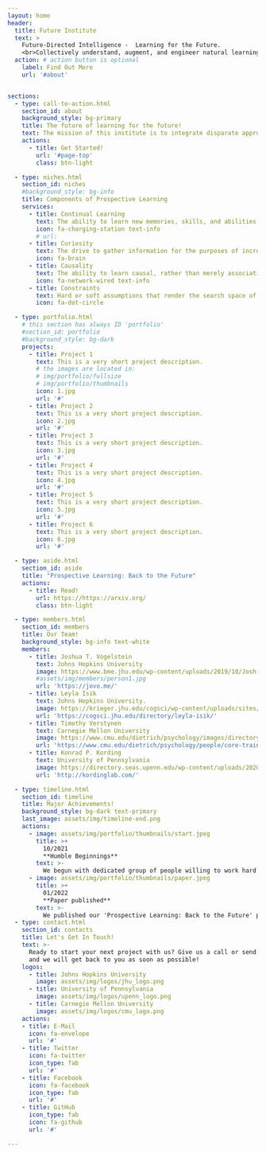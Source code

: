 ```yaml
---
layout: home
header:
  title: Future Institute
  text: >
    Future-Directed Intelligence -  Learning for the Future. 
    <br>Collectively understand, augment, and engineer natural learning and intelligence!
  action: # action button is optional
    label: Find Out More
    url: '#about'


sections:
  - type: call-to-action.html
    section_id: about
    background_style: bg-primary
    title: The future of learning for the future!
    text: The mission of this institute is to integrate disparate approaches to studying intelligence—both bottom-up and top-down, learned and pre-specified effects, computational, quantitative, biological, and neuroscientific—in order to expand our ability to understand and engineer intelligent systems.
    actions:
      - title: Get Started!
        url: '#page-top'
        class: btn-light

  - type: niches.html
    section_id: niches
    #background_style: bg-info
    title: Components of Prospective Learning
    services:
      - title: Continual Learning
        text: The ability to learn new memories, skills, and abilities without catastrophically forgetting old ones. Ideally leveraging new experiences to improve upon both previously acquired skills (backward transfer) and potential future ones.
        icon: fa-charging-station text-info
        # url: 
      - title: Curiosity
        text: The drive to gather information for the purposes of increasing potential future rewards.
        icon: fa-brain
      - title: Causality 
        text: The ability to learn causal, rather than merely associational, relationships; that is, understanding how any particular intervention changes the likelihood of any particular outcome.
        icon: fa-network-wired text-info
      - title: Constraints
        text: Hard or soft assumptions that render the search space of hypotheses either exponentially smaller, or exponentially easier to navigate.
        icon: fa-dot-circle

  - type: portfolio.html
    # this section has always ID 'portfolio'
    #section_id: portfolio
    #background_style: bg-dark
    projects:
      - title: Project 1
        text: This is a very short project description.
        # the images are located in:
        # img/portfolio/fullsize
        # img/portfolio/thumbnails
        icon: 1.jpg
        url: '#'
      - title: Project 2
        text: This is a very short project description.
        icon: 2.jpg
        url: '#'
      - title: Project 3
        text: This is a very short project description.
        icon: 3.jpg
        url: '#'
      - title: Project 4
        text: This is a very short project description.
        icon: 4.jpg
        url: '#'
      - title: Project 5
        text: This is a very short project description.
        icon: 5.jpg
        url: '#'
      - title: Project 6
        text: This is a very short project description.
        icon: 6.jpg
        url: '#'

  - type: aside.html
    section_id: aside
    title: "Prospective Learning: Back to the Future"
    actions:
      - title: Read!
        url: https://https://arxiv.org/
        class: btn-light

  - type: members.html
    section_id: members
    title: Our Team!
    background_style: bg-info text-white
    members:
      - title: Joshua T. Vogelstein
        text: Johns Hopkins University
        image: https://www.bme.jhu.edu/wp-content/uploads/2019/10/Josh-Vogelstein-600x600.jpg
        #assets/img/members/person1.jpg
        url: 'https://jovo.me/'
      - title: Leyla Isik
        text: Johns Hopkins University.
        image: https://krieger.jhu.edu/cogsci/wp-content/uploads/sites/70/2018/05/Isik_headshot_crop.jpg
        url: 'https://cogsci.jhu.edu/directory/leyla-isik/'
      - title: Timothy Verstynen
        text: Carnegie Mellon University
        image: https://www.cmu.edu/dietrich/psychology/images/directory/verstynen800x800.jpg
        url: 'https://www.cmu.edu/dietrich/psychology/people/core-training-faculty/verstynen-timothy.html'
      - title: Konrad P. Kording
        text: University of Pennsylvania
        image: https://directory.seas.upenn.edu/wp-content/uploads/2020/03/kording-konrad.jpg
        url: 'http://kordinglab.com/'

  - type: timeline.html
    section_id: timeline
    title: Major Achievements!
    background_style: bg-dark text-primary
    last_image: assets/img/timeline-end.png
    actions:
      - image: assets/img/portfolio/thumbnails/start.jpeg
        title: >+
          10/2021
          **Humble Beginnings**
        text: >-
          We begun with dedicated group of people willing to work hard to realize the mission of this institute!
      - image: assets/img/portfolio/thumbnails/paper.jpeg
        title: >+
          01/2022
          **Paper published**
        text: >-
          We published our 'Prospective Learning: Back to the Future' paper!
  - type: contact.html
    section_id: contacts
    title: Let's Get In Touch!
    text: >-
      Ready to start your next project with us? Give us a call or send us an email
      and we will get back to you as soon as possible!
    logos:
      - title: Johns Hopkins University
        image: assets/img/logos/jhu_logo.png
      - title: University of Pennsylvania
        image: assets/img/logos/upenn_logo.png
      - title: Carnegie Mellon University
        image: assets/img/logos/cmu_logo.png  
    actions:
    - title: E-Mail
      icon: fa-envelope
      url: '#'
    - title: Twitter
      icon: fa-twitter
      icon_type: fab
      url: '#'
    - title: Facebook
      icon: fa-facebook
      icon_type: fab
      url: '#'
    - title: GitHub
      icon_type: fab
      icon: fa-github
      url: '#'

---
```

